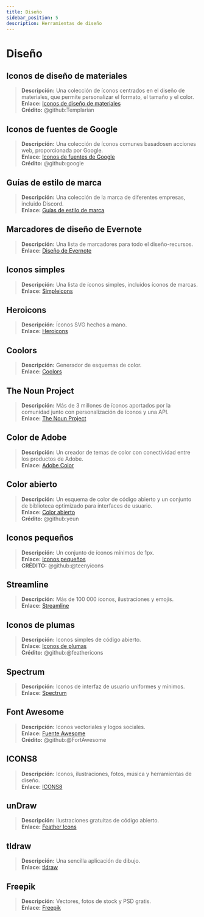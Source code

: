 ```yaml
---
title: Diseño
sidebar_position: 5
description: Herramientas de diseño
---
```


# Diseño

## **Iconos de diseño de materiales**

> **Descripción:** Una colección de íconos centrados en el diseño de materiales, que permite personalizar el formato, el tamaño y el color. <br/>
**Enlace:** [Iconos de diseño de materiales](https://materialdesignicons.com/) <br/>
**Crédito:** @github:Templarian

## **Iconos de fuentes de Google**

> **Descripción:** Una colección de íconos comunes basados ​​en acciones web, proporcionada por Google. <br/>
**Enlace:** [Iconos de fuentes de Google](https://fonts.google.com/icons) <br/>
**Crédito:** @github:google

## **Guías de estilo de marca**

> **Descripción:** Una colección de la marca de diferentes empresas, incluido Discord. <br/>
**Enlace:** [Guías de estilo de marca](https://brandingstyleguides.com/)

## **Marcadores de diseño de Evernote**

> **Descripción:** Una lista de marcadores para todo el diseño-recursos. <br/>
**Enlace:** [Diseño de Evernote](https://www.evernote.design/) <br/>

## **Iconos simples**

> **Descripción:** Una lista de íconos simples, incluidos íconos de marcas. <br/>
**Enlace:** [Simpleicons](https://simpleicons.org/)

## **Heroicons**

> **Descripción:** Íconos SVG hechos a mano. <br/>
**Enlace:** [Heroicons](https://heroicons.com/)

## **Coolors**

> **Descripción:** Generador de esquemas de color. <br/>
**Enlace:** [Coolors](https://coolors.co/)

## **The Noun Project**

> **Descripción:** Más de 3 millones de íconos aportados por la comunidad junto con personalización de íconos y una API. <br/>
**Enlace:** [The Noun Project](https://thenounproject.com/)

## **Color de Adobe**

> **Descripción:** Un creador de temas de color con conectividad entre los productos de Adobe. <br/>
**Enlace:** [Adobe Color](https://color.adobe.com/)

## **Color abierto**

> **Descripción:** Un esquema de color de código abierto y un conjunto de biblioteca optimizado para interfaces de usuario. <br/>
**Enlace:** [Color abierto](https://yeun.github.io/open-color/) <br/>
**Crédito:** @github:yeun

## **Iconos pequeños**

> **Descripción:** Un conjunto de íconos mínimos de 1px. <br/>
**Enlace:** [Iconos pequeños](https://teenyicons.com/) <br/>
**CRÉDITO:** @github:@teenyicons

## **Streamline**

> **Descripción:** Más de 100 000 íconos, ilustraciones y emojis. <br/>
**Enlace:** [Streamline](https://streamlinehq.com/)

## **Iconos de plumas**

> **Descripción:** Iconos simples de código abierto. <br/>
**Enlace:** [Iconos de plumas](https://feathericons.com/) <br/>
**Crédito:** @github:@feathericons

## **Spectrum**

> **Descripción:** Iconos de interfaz de usuario uniformes y mínimos. <br/>
**Enlace:** [Spectrum](https://spectrum.adobe.com/page/icons/)

## **Font Awesome**

> **Descripción:** Iconos vectoriales y logos sociales. <br/>
**Enlace:** [Fuente Awesome](https://fontawesome.com/) <br/>
**Crédito:** @github:@FortAwesome

## **ICONS8**

> **Descripción:** Iconos, ilustraciones, fotos, música y herramientas de diseño. <br/>
**Enlace:** [ICONS8](https://icons8.com/)

## **unDraw**

> **Descripción:** Ilustraciones gratuitas de código abierto. <br/>
**Enlace:** [Feather Icons](https://undraw.co/)

## **tldraw**

> **Descripción:** Una sencilla aplicación de dibujo. <br/>
**Enlace:** [tldraw](https://www.tldraw.com/)

## **Freepik**

> **Descripción:** Vectores, fotos de stock y PSD gratis. <br/>
**Enlace:** [Freepik](https://freepik.com/)
